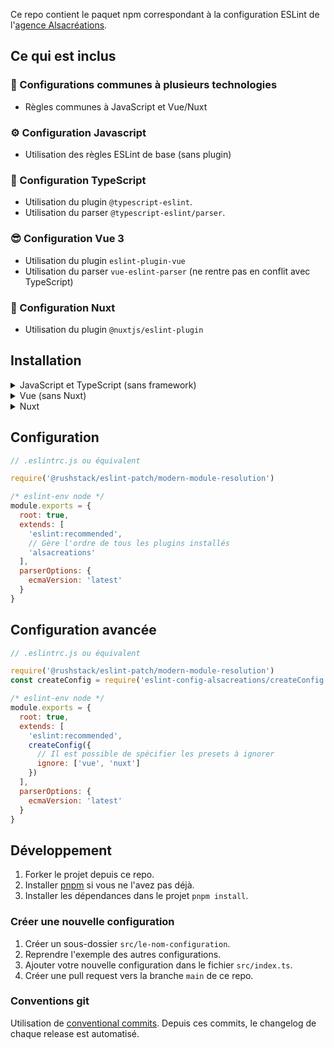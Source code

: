 Ce repo contient le paquet npm correspondant à la configuration ESLint de l'[agence Alsacréations](https://www.alsacreations.fr/).

## Ce qui est inclus

### 🤝 Configurations communes à plusieurs technologies

- Règles communes à JavaScript et Vue/Nuxt

### ⚙️ Configuration Javascript

- Utilisation des règles ESLint de base (sans plugin)

### 💪 Configuration TypeScript

- Utilisation du plugin `@typescript-eslint`.
- Utilisation du <span lang="en">parser</span> `@typescript-eslint/parser`.

### 😎 Configuration Vue 3

- Utilisation du plugin `eslint-plugin-vue`
- Utilisation du <span lang="en">parser</span> `vue-eslint-parser` (ne rentre pas en conflit avec TypeScript)

### 💚 Configuration Nuxt

- Utilisation du plugin `@nuxtjs/eslint-plugin`

## Installation

<details>
  <summary>JavaScript et TypeScript (sans framework)</summary>
  
### Base

  ```sh
  # npm, yarn, pnpm
  npm i --save-dev eslint-config-alsacreations @rushstack/eslint-patch eslint
  ```

### Avec TS (optionnel)

  ```sh
  # npm, yarn, pnpm
  npm i --save-dev typescript
  ```

### Avec Prettier (optionnel)

  ```sh
  # npm, yarn, pnpm
  npm i --save-dev prettier eslint-plugin-prettier
  ```

</details>

<details>
  <summary>Vue (sans Nuxt)</summary>
  
### Base

  ```sh
  # npm, yarn, pnpm
  npm i --save-dev eslint-config-alsacreations @rushstack/eslint-patch eslint-plugin-vue eslint
  ```

### Avec TS (optionnel)

  ```sh
  # npm, yarn, pnpm
  npm i --save-dev @vue/eslint-config-typescript typescript
  ```

### Avec Prettier (optionnel)

  ```sh
  # npm, yarn, pnpm
  npm i --save-dev prettier @vue/eslint-config-prettier
  ```

</details>

<details>
  <summary>Nuxt</summary>
  
### Base

  ```sh
  # npm, yarn, pnpm
  npm i --save-dev eslint-config-alsacreations @rushstack/eslint-patch @nuxtjs/eslint-config eslint
  ```

### Avec TS (optionnel)

  ```sh
  # npm, yarn, pnpm
  npm i --save-dev @nuxtjs/eslint-config-typescript && npm uninstall @nuxtjs/eslint-config
  ```

### Avec Prettier (optionnel)

  ```sh
  # npm, yarn, pnpm
  npm i --save-dev prettier @vue/eslint-config-prettier
  ```

</details>

## Configuration

```js
// .eslintrc.js ou équivalent

require('@rushstack/eslint-patch/modern-module-resolution')

/* eslint-env node */
module.exports = {
  root: true,
  extends: [
    'eslint:recommended',
    // Gère l'ordre de tous les plugins installés
    'alsacreations'
  ],
  parserOptions: {
    ecmaVersion: 'latest'
  }
}
```

## Configuration avancée

```js
// .eslintrc.js ou équivalent

require('@rushstack/eslint-patch/modern-module-resolution')
const createConfig = require('eslint-config-alsacreations/createConfig')

/* eslint-env node */
module.exports = {
  root: true,
  extends: [
    'eslint:recommended',
    createConfig({
      // Il est possible de spécifier les presets à ignorer
      ignore: ['vue', 'nuxt']
    })
  ],
  parserOptions: {
    ecmaVersion: 'latest'
  }
}
```

## Développement

1. Forker le projet depuis ce repo.
2. Installer [pnpm](https://pnpm.io/installation) si vous ne l'avez pas déjà.
3. Installer les dépendances dans le projet `pnpm install`.

### Créer une nouvelle configuration

1. Créer un sous-dossier `src/le-nom-configuration`.
2. Reprendre l'exemple des autres configurations.
3. Ajouter votre nouvelle configuration dans le fichier `src/index.ts`.
4. Créer une pull request vers la branche `main` de ce repo.

### Conventions git

Utilisation de [conventional commits](https://www.conventionalcommits.org/en/v1.0.0/). Depuis ces commits, le changelog de chaque release est automatisé.
